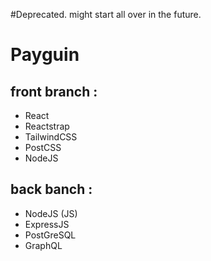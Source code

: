 #Deprecated. might start all over in the future.

# Payguin

## front branch :

- React
- Reactstrap
- TailwindCSS
- PostCSS
- NodeJS

## back banch :

- NodeJS (JS)
- ExpressJS
- PostGreSQL
- GraphQL
